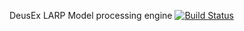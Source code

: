 DeusEx LARP Model processing engine
[![Build Status](https://travis-ci.org/sth-larp/deus-model-engine.svg?branch=master)](https://travis-ci.org/sth-larp/deus-model-engine)
